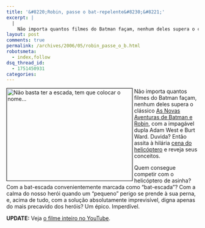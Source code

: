 ```yaml
---
title: '&#8220;Robin, passe o bat-repelente&#8230;&#8221;'
excerpt: |
  |
    Não importa quantos filmes do Batman façam, nenhum deles supera o clássico As Novas Aventuras de Batman e Robin, com a impagável dupla Adam West e Burt Ward. Duvida? Então assita à hilária cena do helicóptero e reveja seus conceitos....
layout: post
comments: true
permalink: /archives/2006/05/robin_passe_o_b.html
robotsmeta:
  - index,follow
dsq_thread_id:
  - 1751450931
categories:
---
```

<img title="Não basta ter a escada, tem que colocar o nome..." src="//chester.me/archives/img/bat_escada.jpg" width="329" height="243" align="left" style="margin-right:4px" border=1 />Não importa quantos filmes do Batman façam, nenhum deles supera o clássico [As Novas Aventuras de Batman e Robin][1], com a impagável dupla Adam West e Burt Ward. Duvida? Então assita à hilária [cena do helicóptero][2] e reveja seus conceitos.

Quem consegue competir com o helicóptero de asinha? Com a bat-escada convenientemente marcada como &#8220;bat-escada&#8221;? Com a calma do nosso herói quando um &#8220;pequeno&#8221; perigo se prende à sua perna, e, acima de tudo, com a solução absolutamente imprevisível, digna apenas do mais precavido dos heróis? Um épico. Imperdível.

**UPDATE:** Veja [o filme inteiro no YouTube][3].

 [1]: http://en.wikipedia.org/wiki/Batman_%281966_movie%29
 [2]: http://www.youtube.com/watch?v=X0UJaprpxrk&#038;search=batman%201966
 [3]: http://www.youtube.com/watch?v=4iCFAA_yM00

